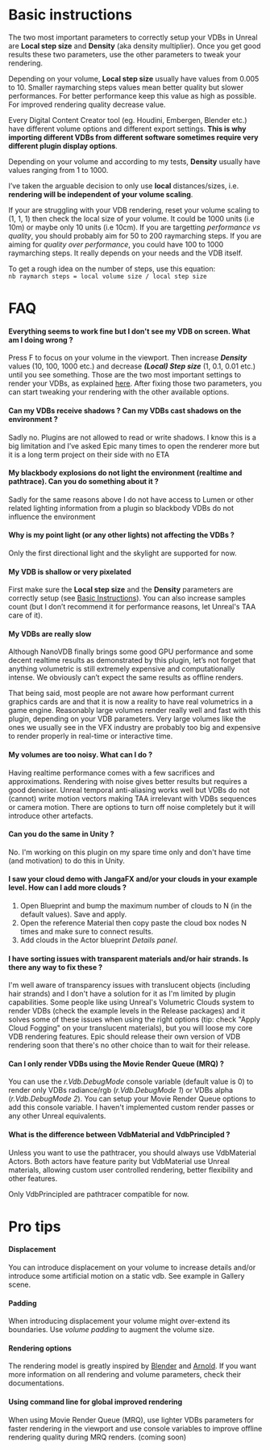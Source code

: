 # Basic instructions
The two most important parameters to correctly setup your VDBs in Unreal are **Local step size** and **Density** 
(aka density multiplier). Once you get good results these two parameters, use the other parameters to tweak your 
rendering.

Depending on your volume, **Local step size** usually have values from 0.005 to 10. Smaller raymarching steps values 
mean better quality but slower performances. For better performance keep this value as high as possible. 
For improved rendering quality decrease value.

Every Digital Content Creator tool (eg. Houdini, Embergen, Blender etc.) have different volume options and 
different export settings. **This is why importing different VDBs from different software sometimes require very
different plugin display options**.

Depending on your volume and according to my tests, **Density** usually have values ranging from 1 to 1000.

I’ve taken the arguable decision to only use **local** distances/sizes, i.e. **rendering will be independent of your volume scaling**.

If your are struggling with your VDB rendering, reset your volume scaling to (1, 1, 1) then check the local size of 
your volume. It could be 1000 units (i.e 10m) or maybe only 10 units (i.e 10cm). If you are targetting *performance 
vs quality*, you should probably aim for 50 to 200 raymarching steps. If you are aiming for 
*quality over performance*, you could have 100 to 1000 raymarching steps. It really depends on your needs and the VDB itself.

To get a rough idea on the number of steps, use this equation:  
`nb raymarch steps = local volume size / local step size` 

# FAQ

#### Everything seems to work fine but I don't see my VDB on screen. What am I doing wrong ?
Press F to focus on your volume in the viewport. Then increase ***Density*** values (10, 100, 1000 etc.) and decrease ***(Local) Step size*** (1, 0.1, 0.01 etc.) until you see something. Those are the two most important settings to render your VDBs, as explained [here](HELPME.md#basic-instructions). After fixing those two parameters, you can start tweaking your rendering with the other available options.

#### Can my VDBs receive shadows ? Can my VDBs cast shadows on the environment ?

Sadly no. Plugins are not allowed to read or write shadows. I know this is a big limitation and I’ve asked Epic 
many times to open the renderer more but it is a long term project on their side with no ETA

#### My blackbody explosions do not light the environment (realtime and pathtrace). Can you do something about it ?

Sadly for the same reasons above I do not have access to Lumen or other related lighting information from a plugin 
so blackbody VDBs do not influence the environment

#### Why is my point light (or any other lights) not affecting the VDBs ?

Only the first directional light and the skylight are supported for now.

#### My VDB is shallow or very pixelated

First make sure the **Local step size** and the **Density** parameters are correctly setup (see 
[Basic Instructions](#basic-instructions)). You can also increase samples count (but I don’t 
recommend it for performance reasons, let Unreal's TAA care of it).

#### My VDBs are really slow

Although NanoVDB finally brings some good GPU performance and some decent realtime results as demonstrated by 
this plugin, let’s not forget that anything volumetric is still extremely expensive and computationally intense. 
We obviously can’t expect the same results as offline renders. 

That being said, most people are not aware how performant current graphics cards are and that it is now a reality to 
have real volumetrics in a game engine. Reasonably large volumes render really well and fast with this plugin, 
depending on your VDB parameters. Very large volumes like the ones we usually see in the VFX industry are probably 
too big and expensive to render properly in real-time or interactive time.

#### My volumes are too noisy. What can I do ?

Having realtime performance comes with a few sacrifices and approximations. Rendering with noise gives better 
results but requires a good denoiser. Unreal temporal anti-aliasing works well but VDBs do not (cannot) write motion 
vectors making TAA irrelevant with VDBs sequences or camera motion. There are options to turn off noise completely 
but it will introduce other artefacts.

#### Can you do the same in Unity ?

No. I'm working on this plugin on my spare time only and don't have time (and motivation) to do this in Unity.

#### I saw your cloud demo with JangaFX and/or your clouds in your example level. How can I add more clouds ? 

1. Open Blueprint and bump the maximum number of clouds to N (in the default values). Save and apply. 
2. Open the reference Material then copy paste the cloud box nodes N times and make sure to connect results.  
3. Add clouds in the Actor blueprint *Details panel*.

#### I have sorting issues with transparent materials and/or hair strands. Is there any way to fix these ?

I'm well aware of transparency issues with translucent objects (including hair strands) and I don't have a solution for it as I'm limited by plugin capabilities.
Some people like using Unreal's Volumetric Clouds system to render VDBs (check the example levels in the Release packages) and it solves some of these issues when using the right options (tip: check "Apply Cloud Fogging" on your translucent materials), but you will loose my core VDB rendering features. Epic should release their own version of VDB rendering soon that there's no other choice than to wait for their release.

#### Can I only render VDBs using the Movie Render Queue (MRQ) ?

You can use the *r.Vdb.DebugMode* console variable (default value is 0) to render only VDBs radiance/rgb (*r.Vdb.DebugMode 1*) or VDBs alpha (*r.Vdb.DebugMode 2*). 
You can setup your Movie Render Queue options to add this console variable. I haven't implemented custom render passes or any other Unreal equivalents. 


#### What is the difference between VdbMaterial and VdbPrincipled ?

Unless you want to use the pathtracer, you should always use VdbMaterial Actors. Both actors have feature parity 
but VdbMaterial use Unreal materials, allowing custom user controlled rendering, better flexibility and other features.

Only VdbPrincipled are pathtracer compatible for now.


# Pro tips

#### Displacement
You can introduce displacement on your volume to increase details and/or introduce some artificial motion on a static vdb. See example in Gallery scene.

#### Padding
When introducing displacement your volume might over-extend its boundaries. Use *volume padding* to augment the volume size.

#### Rendering options
 The rendering model is greatly inspired by [Blender](https://docs.blender.org/manual/en/latest/render/shader_nodes/shader/volume_principled.html) and [Arnold](https://docs.arnoldrenderer.com/display/A5AFMUG/Standard+Volume). If you want more information on all rendering and volume parameters, check their documentations.

#### Using command line for global improved rendering
When using Movie Render Queue (MRQ), use lighter VDBs parameters for faster rendering in the viewport and use console variables to improve offline rendering quality during MRQ renders. (coming soon)


